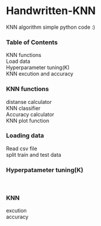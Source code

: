 # Handwritten-KNN
KNN algorithm simple python code :)


### Table of Contents
KNN functions  <br />
Load data <br />
Hyperparameter tuning(K) <br />
KNN excution and accuracy <br />

### KNN functions
distanse calculator <br />
KNN classifier <br />
Accuracy calculator <br />
KNN plot function <br />

### Loading data
Read csv file <br />
split train and test data <br />

### Hyperpatameter tuning(K)
<br />

### KNN
excution <br />
accuracy <br />
